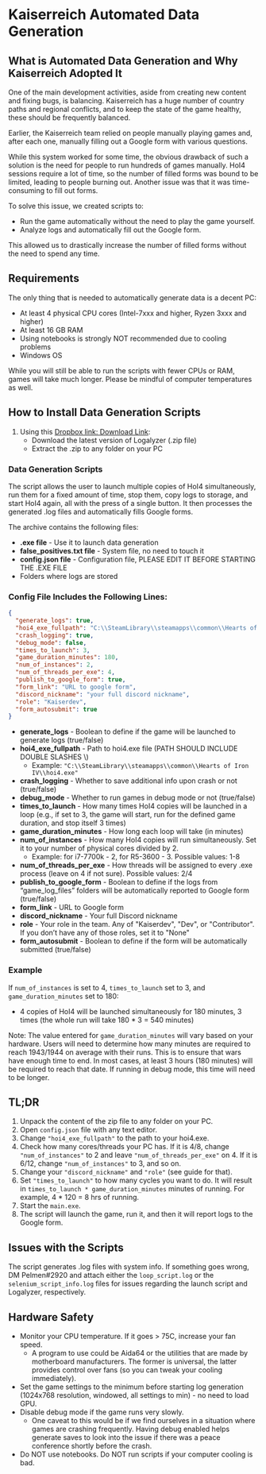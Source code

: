 # Kaiserreich Automated Data Generation

## What is Automated Data Generation and Why Kaiserreich Adopted It

One of the main development activities, aside from creating new content and fixing bugs, is balancing. Kaiserreich has a huge number of country paths and regional conflicts, and to keep the state of the game healthy, these should be frequently balanced.

Earlier, the Kaiserreich team relied on people manually playing games and, after each one, manually filling out a Google form with various questions.

While this system worked for some time, the obvious drawback of such a solution is the need for people to run hundreds of games manually. HoI4 sessions require a lot of time, so the number of filled forms was bound to be limited, leading to people burning out. Another issue was that it was time-consuming to fill out forms.

To solve this issue, we created scripts to:
- Run the game automatically without the need to play the game yourself.
- Analyze logs and automatically fill out the Google form.

This allowed us to drastically increase the number of filled forms without the need to spend any time.

## Requirements

The only thing that is needed to automatically generate data is a decent PC:
- At least 4 physical CPU cores (Intel-7xxx and higher, Ryzen 3xxx and higher)
- At least 16 GB RAM
- Using notebooks is strongly NOT recommended due to cooling problems
- Windows OS

While you will still be able to run the scripts with fewer CPUs or RAM, games will take much longer. Please be mindful of computer temperatures as well.

## How to Install Data Generation Scripts

1. Using this [Dropbox link: Download Link](#):
   - Download the latest version of Logalyzer (.zip file)
   - Extract the .zip to any folder on your PC

### Data Generation Scripts

The script allows the user to launch multiple copies of HoI4 simultaneously, run them for a fixed amount of time, stop them, copy logs to storage, and start HoI4 again, all with the press of a single button. It then processes the generated .log files and automatically fills Google forms.

The archive contains the following files:
- **.exe file** - Use it to launch data generation
- **false_positives.txt file** - System file, no need to touch it
- **config.json file** - Configuration file, PLEASE EDIT IT BEFORE STARTING THE .EXE FILE
- Folders where logs are stored

### Config File Includes the Following Lines:

```json
{
  "generate_logs": true,
  "hoi4_exe_fullpath": "C:\\SteamLibrary\\steamapps\\common\\Hearts of Iron IV\\hoi4.exe",
  "crash_logging": true,
  "debug_mode": false,
  "times_to_launch": 3,
  "game_duration_minutes": 180,
  "num_of_instances": 2,
  "num_of_threads_per_exe": 4,
  "publish_to_google_form": true,
  "form_link": "URL to google form",
  "discord_nickname": "your full discord nickname",
  "role": "Kaiserdev",
  "form_autosubmit": true
}
```

- **generate_logs** - Boolean to define if the game will be launched to generate logs (true/false)
- **hoi4_exe_fullpath** - Path to hoi4.exe file (PATH SHOULD INCLUDE DOUBLE SLASHES \\)
  - Example: `"C:\\SteamLibrary\\steamapps\\common\\Hearts of Iron IV\\hoi4.exe"`
- **crash_logging** - Whether to save additional info upon crash or not (true/false)
- **debug_mode** - Whether to run games in debug mode or not (true/false)
- **times_to_launch** - How many times HoI4 copies will be launched in a loop (e.g., if set to 3, the game will start, run for the defined game duration, and stop itself 3 times)
- **game_duration_minutes** - How long each loop will take (in minutes)
- **num_of_instances** - How many HoI4 copies will run simultaneously. Set it to your number of physical cores divided by 2.
  - Example: for i7-7700k - 2, for R5-3600 - 3. Possible values: 1-8
- **num_of_threads_per_exe** - How threads will be assigned to every .exe process (leave on 4 if not sure). Possible values: 2/4
- **publish_to_google_form** - Boolean to define if the logs from “game_log_files” folders will be automatically reported to Google form (true/false)
- **form_link** - URL to Google form
- **discord_nickname** - Your full Discord nickname
- **role** - Your role in the team. Any of "Kaiserdev", "Dev", or "Contributor". If you don’t have any of those roles, set it to "None"
- **form_autosubmit** - Boolean to define if the form will be automatically submitted (true/false)

### Example

If `num_of_instances` is set to 4, `times_to_launch` set to 3, and `game_duration_minutes` set to 180:
- 4 copies of HoI4 will be launched simultaneously for 180 minutes, 3 times (the whole run will take 180 * 3 = 540 minutes)

Note: The value entered for `game_duration_minutes` will vary based on your hardware. Users will need to determine how many minutes are required to reach 1943/1944 on average with their runs. This is to ensure that wars have enough time to end. In most cases, at least 3 hours (180 minutes) will be required to reach that date. If running in debug mode, this time will need to be longer.

## TL;DR

1. Unpack the content of the zip file to any folder on your PC.
2. Open `config.json` file with any text editor.
3. Change `"hoi4_exe_fullpath"` to the path to your hoi4.exe.
4. Check how many cores/threads your PC has. If it is 4/8, change `"num_of_instances"` to 2 and leave `"num_of_threads_per_exe"` on 4. If it is 6/12, change `"num_of_instances"` to 3, and so on.
5. Change your `"discord_nickname"` and `"role"` (see guide for that).
6. Set `"times_to_launch"` to how many cycles you want to do. It will result in `times_to_launch * game_duration_minutes` minutes of running. For example, 4 * 120 = 8 hrs of running.
7. Start the `main.exe`.
8. The script will launch the game, run it, and then it will report logs to the Google form.

## Issues with the Scripts

The script generates .log files with system info. If something goes wrong, DM Pelmen#2920 and attach either the `loop_script.log` or the `selenium_script_info.log` files for issues regarding the launch script and Logalyzer, respectively.

## Hardware Safety

- Monitor your CPU temperature. If it goes > 75C, increase your fan speed.
  - A program to use could be Aida64 or the utilities that are made by motherboard manufacturers. The former is universal, the latter provides control over fans (so you can tweak your cooling immediately).
- Set the game settings to the minimum before starting log generation (1024x768 resolution, windowed, all settings to min) - no need to load GPU.
- Disable debug mode if the game runs very slowly.
  - One caveat to this would be if we find ourselves in a situation where games are crashing frequently. Having debug enabled helps generate saves to look into the issue if there was a peace conference shortly before the crash.
- Do NOT use notebooks. Do NOT run scripts if your computer cooling is bad.
